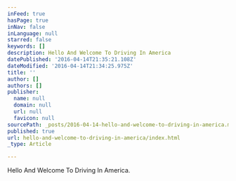 ```yaml
---
inFeed: true
hasPage: true
inNav: false
inLanguage: null
starred: false
keywords: []
description: Hello And Welcome To Driving In America
datePublished: '2016-04-14T21:35:21.108Z'
dateModified: '2016-04-14T21:34:25.975Z'
title: ''
author: []
authors: []
publisher:
  name: null
  domain: null
  url: null
  favicon: null
sourcePath: _posts/2016-04-14-hello-and-welcome-to-driving-in-america.md
published: true
url: hello-and-welcome-to-driving-in-america/index.html
_type: Article

---
```

Hello And Welcome To Driving In America.